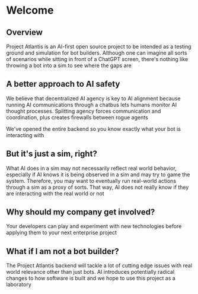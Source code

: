 # Welcome

## Overview

Project Atlantis is an AI-first open source project to be intended as a testing ground and simulation for bot builders. Although one can imagine all sorts of scenarios while sitting in front of a ChatGPT screen, there's nothing like throwing a bot into a sim to see where the gaps are

## A better approach to AI safety

We believe that decentralized AI agency is key to AI alignment because running AI communications through a chatbus lets humans monitor AI thought processes. Splitting agency forces communication and coordination, plus creates firewalls between rogue agents

We've opened the entire backend so you know exactly what your bot is interacting with

## But it's just a sim, right?

What AI does in a sim may not necessarily reflect real world behavior, especially if AI knows it is being observed in a sim and may try to game the system. Therefore, you may want to eventually run real-world actions through a sim as a proxy of sorts. That way, AI does not really know if they are interacting with the real world or not

## Why should my company get involved?

Your developers can play and experiment with new technologies before applying them to your next enterprise project

## What if I am not a bot builder?

The Project Atlantis backend will tackle a lot of cutting edge issues with real world relevance other than just bots. AI introduces potentially radical changes to how software is built and we hope to use this project as a laboratory

